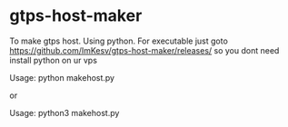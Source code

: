 # gtps-host-maker
To make gtps host. Using python.
For executable just goto https://github.com/ImKesv/gtps-host-maker/releases/
so you dont need install python on ur vps

Usage: python makehost.py

or

Usage: python3 makehost.py
